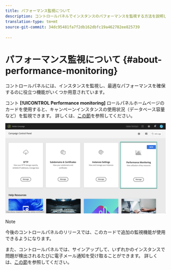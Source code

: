 ```yaml
---
title: パフォーマンス監視について
description: コントロールパネルでインスタンスのパフォーマンスを監視する方法を説明します。
translation-type: tm+mt
source-git-commit: 34dc95481fa7f2db162dbfc19a462782ee825739

---
```



# パフォーマンス監視について {#about-performance-monitoring}

コントロールパネルには、インスタンスを監視し、最適なパフォーマンスを確保するのに役立つ機能がいくつか用意されています。

コント **[!UICONTROL Performance monitoring]** ロールパネルホームページのカードを使用すると、キャンペーンインスタンスの使用状況（データベース容量など）を監視できます。 詳しくは、[この節](../../performance-monitoring/using/database-monitoring.md)を参照してください。

![](assets/performance_card.png)

>[!NOTE]
>
>今後のコントロールパネルのリリースでは、このカードで追加の監視機能が使用できるようになります。

また、コントロールパネルでは、サインアップして、いずれかのインスタンスで問題が検出されるたびに電子メール通知を受け取ることができます。 詳しくは、[この節](../../performance-monitoring/using/email-alerting.md)を参照してください。
